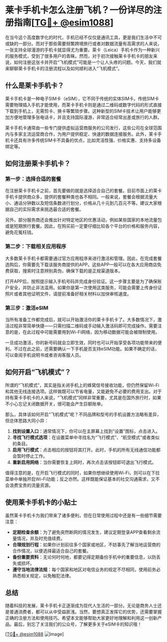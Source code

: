 # 莱卡手机卡怎么注册飞机？一份详尽的注册指南[[TG💪+ @esim1088](https://t.me/s/esim1088)]

在当今这个高度数字化的时代，手机已经不仅仅是通讯工具，更是我们生活中不可或缺的一部分。而对于那些需要频繁跨境旅行或者对数据流量有高需求的人来说，一张支持全球漫游的手机卡就显得尤为重要。莱卡（Leica）手机卡作为一种新兴的服务模式，受到了很多用户的青睐。然而，对于初次接触莱卡手机卡的朋友来说，如何注册这张卡并开启“飞机模式”可能是一个让人头疼的问题。今天，我们就来聊聊莱卡手机卡的注册流程以及如何顺利进入“飞机模式”。

## 什么是莱卡手机卡？

莱卡手机卡是一种电子SIM卡（eSIM），它不同于传统的实体SIM卡。传统SIM卡需要物理插入手机才能使用，而莱卡手机卡则是通过二维码或数字代码的形式直接下载到手机上，无需剪卡、换卡等繁琐步骤。这种新型的SIM卡技术让用户能够更加方便地管理多张电话卡，并且支持国际漫游，非常适合经常出差或旅行的人群。

莱卡手机卡通常由一些专门提供虚拟运营商服务的公司发行，这些公司在全球范围内与多家主流运营商合作，为用户提供稳定、快速的数据连接服务。此外，莱卡手机卡还具有许多传统SIM卡不具备的优点，比如灵活性强、价格实惠、支持多设备绑定等。

## 如何注册莱卡手机卡？

### 第一步：选择合适的套餐

在注册莱卡手机卡之前，首先要做的就是选择适合自己的套餐。目前市面上的莱卡手机卡提供商众多，提供的套餐种类也各不相同。一般来说，套餐会根据流量大小、通话分钟数以及短信条数进行划分，价格从几十元到几百元不等。建议大家根据自己的实际需求来挑选最合适的套餐。

另外，部分服务商还会推出针对特定地区的优惠活动，例如某些国家的本地流量包或是短期旅行套餐。因此，在购买前一定要仔细比较各个平台的价格和服务内容，避免花冤枉钱。

### 第二步：下载相关应用程序

大多数莱卡手机卡都需要通过官方应用程序来进行激活和管理。因此，在完成套餐选购后，你需要先下载该服务商提供的APP。这些APP一般可以在各大应用商店免费获取，搜索时注意辨别真伪，确保下载的是正规渠道版本。

打开APP后，按照提示输入手机号码并完成身份验证。这一步骤主要是为了确保账户安全，并防止非法滥用。如果你是第一次使用这类服务，可能会需要上传身份证照片或者其他证明文件，请提前准备好相关材料以加快审核速度。

### 第三步：激活eSIM

当所有准备工作都完成后，就可以开始激活你的莱卡手机卡了。大多数情况下，激活过程非常简单快捷——只需扫描二维码或手动输入激活码即可完成操作。需要注意的是，在此过程中可能需要用到Wi-Fi网络，因为移动数据可能会被限制使用。

一旦成功激活，你的新号码就会立即生效，同时也可以开始享受各项功能带来的便利。不过在此之前，还需要确认一下手机是否支持eSIM功能。如果不确定的话，可以查阅手机说明书或者咨询客服人员。

## 如何开启“飞机模式”？

所谓的“飞机模式”，其实是指关闭手机上的蜂窝信号接收功能，但仍然保留Wi-Fi和其他无线连接选项。这样做既可以节省电量，又能避免不必要的费用支出。对于持有莱卡手机卡的人来说，“飞机模式”同样非常重要，尤其是在国外旅行时，如果不小心忘记关闭数据开关，很可能会产生巨额账单。

那么，具体该如何开启“飞机模式”呢？不同品牌和型号的手机设置方法略有差异，但总体思路大同小异：

1. **找到设置入口**：通常情况下，你可以在主屏幕上找到“设置”图标，点击进入。
2. **寻找飞行模式选项**：在设置菜单中寻找名为“飞行模式”、“航空模式”或者类似的条目。
3. **启用飞行模式**：点击相应的按钮将其打开。此时，手机的所有无线通信功能都会暂时停止工作。
4. **重新启用网络**：当你需要恢复上网时，再次点击该按钮即可退出飞行模式。

值得注意的是，在开启飞行模式的同时，如果你想继续使用Wi-Fi，则可以在下拉菜单中单独开启Wi-Fi功能；反之亦然。这样既能保证基本的社交沟通需求，又不会浪费宝贵的流量资源。

## 使用莱卡手机卡的小贴士

虽然莱卡手机卡为我们带来了诸多便利，但在日常使用过程中还是有一些细节需要注意：

- **定期检查余额**：为了避免突然断网的情况发生，建议定期登录APP查看剩余流量情况，并及时充值续费。
- **合理规划行程**：如果你计划前往多个国家或地区，不妨事先了解当地运营商的合作情况，以便选择最适合自己的套餐。
- **备份重要资料**：无论何时何地，都要记得定期备份手机中的重要信息，以防丢失或损坏。
- **遵守当地法律法规**：每个国家和地区对电信业务的规定不尽相同，使用前务必熟悉相关规定，以免触犯法律。

## 总结

随着科技的发展，莱卡手机卡正逐渐成为现代人生活的一部分。无论是商务人士还是普通消费者，都可以从中受益匪浅。当然，要想真正发挥它的优势，还需要掌握正确的注册方法和使用技巧。希望本文能够帮助大家更好地理解和利用这一创新产品。最后，别忘了关注我们的公众号，了解更多关于eSIM卡的知识哦！

[[TG💪+ @esim1088](https://t.me/s/esim1088) ![Image](https://i.postimg.cc/4NQfJmqS/Snipaste-2025-05-13-00-14-12.png)]